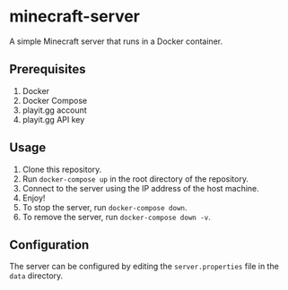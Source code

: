 # minecraft-server
A simple Minecraft server that runs in a Docker container.

## Prerequisites
1. Docker
2. Docker Compose
3. playit.gg account 
4. playit.gg API key

## Usage
1. Clone this repository.
2. Run `docker-compose up` in the root directory of the repository.
3. Connect to the server using the IP address of the host machine.
4. Enjoy!
5. To stop the server, run `docker-compose down`.
6. To remove the server, run `docker-compose down -v`.

## Configuration
The server can be configured by editing the `server.properties` file in the `data` directory.